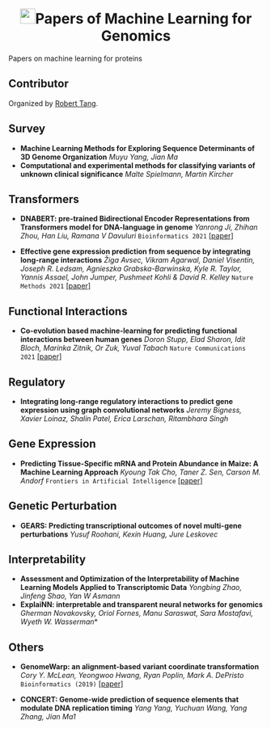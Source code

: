 
<p align="center">
<h1 align="center"> <img src="[https://github.com/xcfcode/Summarization-Papers/pic/summary.png](https://github.com/xcfcode/Summarization-Papers/blob/main/pic/summary.png)" width="30" />Papers of Machine Learning for Genomics</h1>
</p>
Papers on machine learning for proteins


## Contributor
Organized by [Robert Tang](https://xiangrutang.github.io/).

## Survey
- **Machine Learning Methods for Exploring Sequence Determinants of 3D Genome Organization** *Muyu Yang, Jian Ma*
- **Computational and experimental methods for classifying variants of unknown clinical significance** *Malte Spielmann, Martin Kircher*



## Transformers
- **DNABERT: pre-trained Bidirectional Encoder Representations from Transformers
model for DNA-language in genome** *Yanrong Ji, Zhihan Zhou, Han Liu, Ramana V Davuluri* `Bioinformatics 2021` [[paper]](https://academic.oup.com/bioinformatics/article/37/15/2112/6128680)

- **Effective gene expression prediction from sequence by integrating long-range interactions** *Žiga Avsec, Vikram Agarwal, Daniel Visentin, Joseph R. Ledsam, Agnieszka Grabska-Barwinska, Kyle R. Taylor, Yannis Assael, John Jumper, Pushmeet Kohli & David R. Kelley* `Nature Methods 2021` [[paper]](https://www.nature.com/articles/s41592-021-01252-x)

## Functional Interactions
- **Co-evolution based machine-learning for predicting functional interactions between human genes** *Doron Stupp, Elad Sharon, Idit Bloch, Marinka Zitnik, Or Zuk, Yuval Tabach* `Nature Communications 2021` [[paper]](https://www.nature.com/articles/s41467-021-26792-w)

## Regulatory
- **Integrating long-range regulatory interactions to predict gene expression using graph convolutional networks** *Jeremy Bigness, Xavier Loinaz, Shalin Patel, Erica Larschan, Ritambhara Singh*

## Gene Expression
- **Predicting Tissue-Specific mRNA and Protein Abundance in Maize: A Machine Learning Approach** *Kyoung Tak Cho, Taner Z. Sen, Carson M. Andorf* `Frontiers in Artificial Intelligence` [[paper]](https://static.frontiersin.org/articles/10.3389/frai.2022.830170/full)


## Genetic Perturbation
- **GEARS: Predicting transcriptional outcomes of novel multi-gene perturbations** *Yusuf Roohani, Kexin Huang, Jure Leskovec* 

## Interpretability
- **Assessment and Optimization of the Interpretability of Machine Learning Models Applied to Transcriptomic Data** *Yongbing Zhao, Jinfeng Shao, Yan W Asmann*
- **ExplaiNN: interpretable and transparent neural networks for genomics** *Gherman Novakovsky, Oriol Fornes, Manu Saraswat, Sara Mostafavi, Wyeth W. Wasserman**

## Others
- **GenomeWarp: an alignment-based variant coordinate transformation** *Cory Y. McLean, Yeongwoo Hwang, Ryan Poplin, Mark A. DePristo* `Bioinformatics (2019)` [[paper]](https://academic.oup.com/bioinformatics/article/35/21/4389/5420550)

- **CONCERT: Genome-wide prediction of sequence elements that modulate DNA replication timing** *Yang Yang, Yuchuan Wang, Yang Zhang, Jian Ma1*
